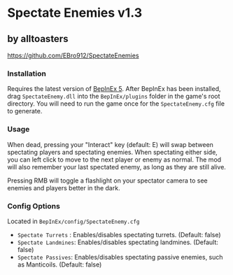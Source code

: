 # Spectate Enemies v1.3
## by alltoasters
https://github.com/EBro912/SpectateEnemies


### Installation
 Requires the latest version of [BepInEx 5](https://github.com/BepInEx/BepInEx). After BepInEx has been installed, drag `SpectateEnemy.dll` into the `BepInEx/plugins` folder in the game's root directory. You will need to run the game once for the `SpectateEnemy.cfg` file to generate.

### Usage
When dead, pressing your "Interact" key (default: E) will swap between spectating players and spectating enemies. When spectating either side, you can left click to move to the next player or enemy as normal. The mod will also remember your last spectated enemy, as long as they are still alive.

Pressing RMB will toggle a flashlight on your spectator camera to see enemies and players better in the dark.

### Config Options
Located in `BepInEx/config/SpectateEnemy.cfg`

- `Spectate Turrets` : Enables/disables spectating turrets. (Default: false)
- `Spectate Landmines`: Enables/disables spectating landmines. (Default: false)
- `Spectate Passives`: Enables/disables spectating passive enemies, such as Manticoils. (Default: false)